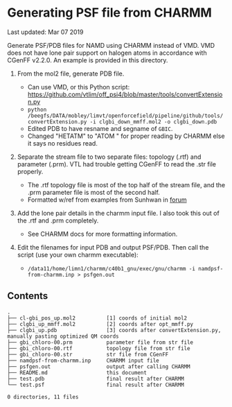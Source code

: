 # Generating PSF file from CHARMM
Last updated: Mar 07 2019  

Generate PSF/PDB files for NAMD using CHARMM instead of VMD. 
VMD does not have lone pair support on halogen atoms in accordance with CGenFF v2.2.0. 
An example is provided in this directory.

1. From the mol2 file, generate PDB file. 
    * Can use VMD, or this Python script: <https://github.com/vtlim/off_psi4/blob/master/tools/convertExtension.py>
    * `python /beegfs/DATA/mobley/limvt/openforcefield/pipeline/github/tools/convertExtension.py -i clgbi_down_mmff.mol2 -o clgbi_down.pdb`
    * Edited PDB to have resname and segname of `GBIC`.
    * Changed "HETATM" to "ATOM  " for proper reading by CHARMM else it says no residues read.

2. Separate the stream file to two separate files: topology (.rtf) and parameter (.prm). VTL had trouble getting CGenFF to read the .str file properly.
    * The .rtf topology file is most of the top half of the stream file, and the .prm parameter file is most of the second half.
    * Formatted w/ref from examples from Sunhwan in [forum](https://www.charmm.org/ubbthreads/ubbthreads.php?ubb=showflat&Number=30257)

3. Add the lone pair details in the charmm input file. I also took this out of the .rtf and .prm completely. 
    * See CHARMM docs for more formatting information.

4. Edit the filenames for input PDB and output PSF/PDB. Then call the script (use your own charmm executable):
    * `/data11/home/limn1/charmm/c40b1_gnu/exec/gnu/charmm -i namdpsf-from-charmm.inp > psfgen.out`

## Contents
```
.
├── cl-gbi_pos_up.mol2          [1] coords of initial mol2
├── clgbi_up_mmff.mol2          [2] coords after opt_mmff.py 
├── clgbi_up.pdb                [3] coords after convertExtension.py, manually pasting optimized QM coords
├── gbi_chloro-00.prm           parameter file from str file 
├── gbi_chloro-00.rtf           topology file from str file
├── gbi_chloro-00.str           str file from CGenFF
├── namdpsf-from-charmm.inp     CHARMM input file
├── psfgen.out                  output after calling CHARMM
├── README.md                   this document
├── test.pdb                    final result after CHARMM
└── test.psf                    final result after CHARMM

0 directories, 11 files
```
